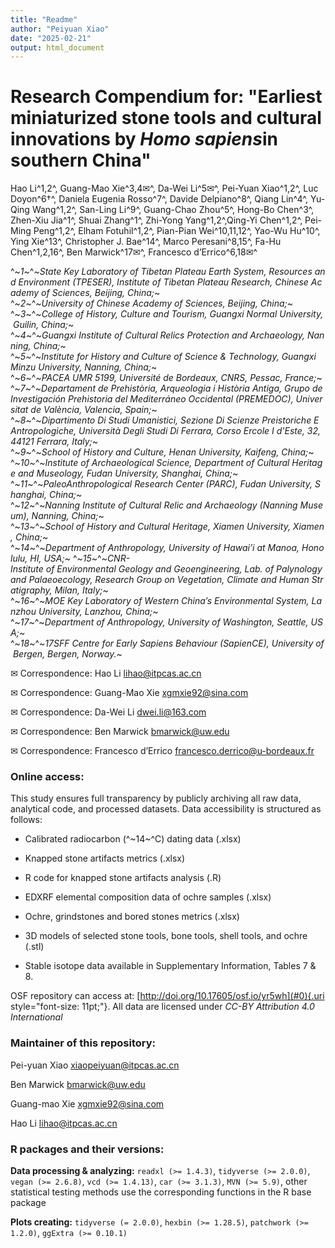 ```yaml
---
title: "Readme"
author: "Peiyuan Xiao"
date: "2025-02-21"
output: html_document
---
```


# **Research Compendium for: "**Earliest miniaturized stone tools and cultural innovations by *Homo sapiens*in southern China**"**

Hao Li^1,2^, Guang-Mao Xie^3,4✉^, Da-Wei Li^5✉^, Pei-Yuan Xiao^1,2^, Luc Doyon^6†^, Daniela Eugenia Rosso^7^, Davide Delpiano^8^, Qiang Lin^4^, Yu-Qing Wang^1,2^, San-Ling Li^9^, Guang-Chao Zhou^5^, Hong-Bo Chen^3^, Zhen-Xiu Jia^1^, Shuai Zhang^1^, Zhi-Yong Yang^1,2^,Qing-Yi Chen^1,2^, Pei-Ming Peng^1,2^, Elham Fotuhil^1,2^, Pian-Pian Wei^10,11,12^, Yao-Wu Hu^10^, Ying Xie^13^, Christopher J. Bae^14^, Marco Peresani^8,15^, Fa-Hu Chen^1,2,16^, Ben Marwick^17✉^, Francesco d’Errico^6,18✉^

^~*1*~^~*State Key Laboratory of Tibetan Plateau Earth System, Resources and Environment (TPESER), Institute of Tibetan Plateau Research, Chinese Academy of Sciences, Beijing, China;*~ ^~*2*~^~*University of Chinese Academy of Sciences, Beijing, China;*~ ^~*3*~^~*College of History, Culture and Tourism, Guangxi Normal University, Guilin, China;*~ ^~*4*~^~*Guangxi Institute of Cultural Relics Protection and Archaeology, Nanning, China;*~ ^~*5*~^~*Institute for History and Culture of Science & Technology, Guangxi Minzu University, Nanning, China;*~ ^~*6*~^~*PACEA UMR 5199, Université de Bordeaux, CNRS, Pessac, France;*~ ^~*7*~^~*Departament de Prehistòria, Arqueologia i Història Antiga, Grupo de Investigación Prehistoria del Mediterráneo Occidental (PREMEDOC), Universitat de València, Valencia, Spain;*~ ^~*8*~^~*Dipartimento Di Studi Umanistici, Sezione Di Scienze Preistoriche E Antropologiche, Università Degli Studi Di Ferrara, Corso Ercole I d’Este, 32, 44121 Ferrara, Italy;*~ ^~*9*~^~*School of History and Culture, Henan University, Kaifeng, China;*~ ^~*10*~^~*Institute of Archaeological Science, Department of Cultural Heritage and Museology, Fudan University, Shanghai, China;*~ ^~*11*~^~*PaleoAnthropological Research Center (PARC), Fudan University, Shanghai, China;*~ ^~*12*~^~*Nanning Institute of Cultural Relic and Archaeology (Nanning Museum), Nanning, China;*~ ^~*13*~^~*School of History and Cultural Heritage, Xiamen University, Xiamen, China;*~ ^~*14*~^~*Department of Anthropology, University of Hawai’i at Manoa, Honolulu, HI, USA;*~ ^~*15*~^~*CNR-Institute of Environmental Geology and Geoengineering, Lab. of Palynology and Palaeoecology, Research Group on Vegetation, Climate and Human Stratigraphy, Milan, Italy;*~ ^~*16*~^~*MOE Key Laboratory of Western China’s Environmental System, Lanzhou University, Lanzhou, China;*~ ^~*17*~^~*Department of Anthropology, University of Washington, Seattle, USA;*~ ^~*18*~^~*17SFF Centre for Early Sapiens Behaviour (SapienCE), University of Bergen, Bergen, Norway.*~

✉ Correspondence: Hao Li [lihao\@itpcas.ac.cn](mailto:lihao@itpcas.ac.cn)

✉ Correspondence: Guang-Mao Xie [xgmxie92\@sina.com](mailto:xgmxie92@sina.com)

✉ Correspondence: Da-Wei Li [dwei.li\@163.com](mailto:dwei.li@163.com)

✉ Correspondence: Ben Marwick [bmarwick\@uw.edu](mailto:bmarwick@uw.edu)

✉ Correspondence: Francesco d’Errico [francesco.derrico\@u-bordeaux.fr](mailto:francesco.derrico@u-bordeaux.fr)

### Online access:

This study ensures full transparency by publicly archiving all raw data, analytical code, and processed datasets. Data accessibility is structured as follows:

-   Calibrated radiocarbon (^~14~^C) dating data (.xlsx)

-   Knapped stone artifacts metrics (.xlsx)

-   R code for knapped stone artifacts analysis (.R)

-   EDXRF elemental composition data of ochre samples (.xlsx)

-   Ochre, grindstones and bored stones metrics (.xlsx)

-   3D models of selected stone tools, bone tools, shell tools, and ochre (.stl)

-   Stable isotope data available in Supplementary Information, Tables 7 & 8.

OSF repository can access at: [http://doi.org/10.17605/osf.io/yr5wh](#0){.uri style="font-size: 11pt;"}. All data are licensed under *CC-BY Attribution 4.0 International*

### Maintainer of this repository:

Pei-yuan Xiao [xiaopeiyuan\@itpcas.ac.cn](mailto:xiaopeiyuan@itpcas.ac.cn)

Ben Marwick [bmarwick\@uw.edu](mailto:bmarwick@uw.edu)

Guang-mao Xie [xgmxie92\@sina.com](mailto:xgmxie92@sina.com)

Hao Li [lihao\@itpcas.ac.cn](mailto:lihao@itpcas.ac.cn)

### R packages and their versions:

**Data processing & analyzing:** `readxl (>= 1.4.3)`, `tidyverse (>= 2.0.0)`, `vegan (>= 2.6.8)`, `vcd (>= 1.4.13)`, `car (>= 3.1.3)`, `MVN (>= 5.9)`, other statistical testing methods use the corresponding functions in the R base package

**Plots creating:** `tidyverse (= 2.0.0)`, `hexbin (>= 1.28.5)`, `patchwork (>= 1.2.0)`, `ggExtra (>= 0.10.1)`
